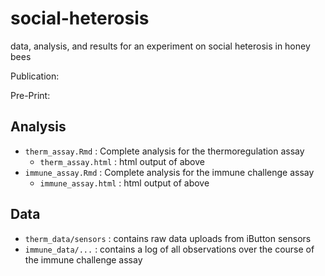 # social-heterosis
data, analysis, and results for an experiment on social heterosis in honey bees

Publication:

Pre-Print:

## Analysis 

- `therm_assay.Rmd` : Complete analysis for the thermoregulation assay
    - `therm_assay.html` : html output of above
- `immune_assay.Rmd` : Complete analysis for the immune challenge assay
    - `immune_assay.html` : html output of above

## Data

- `therm_data/sensors` : contains raw data uploads from iButton sensors
- `immune_data/...` : contains a log of all observations over the course of the immune challenge assay
